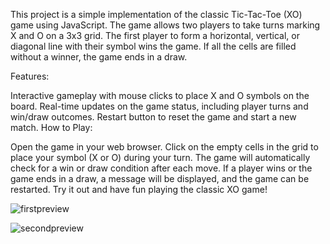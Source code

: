 This project is a simple implementation of the classic Tic-Tac-Toe (XO) game using JavaScript. The game allows two players to take turns marking X and O on a 3x3 grid. The first player to form a horizontal, vertical, or diagonal line with their symbol wins the game. If all the cells are filled without a winner, the game ends in a draw.

Features:

Interactive gameplay with mouse clicks to place X and O symbols on the board.
Real-time updates on the game status, including player turns and win/draw outcomes.
Restart button to reset the game and start a new match.
How to Play:

Open the game in your web browser.
Click on the empty cells in the grid to place your symbol (X or O) during your turn.
The game will automatically check for a win or draw condition after each move.
If a player wins or the game ends in a draw, a message will be displayed, and the game can be restarted.
Try it out and have fun playing the classic XO game!

![firstpreview](https://github.com/stuti-singh-in/JavaScript-beginners/assets/121602275/ff968fc9-4f21-486f-95fc-94501b891c93)

![secondpreview](https://github.com/stuti-singh-in/JavaScript-beginners/assets/121602275/3a4c9476-c270-438a-bf19-24eb0e0dbed4)


